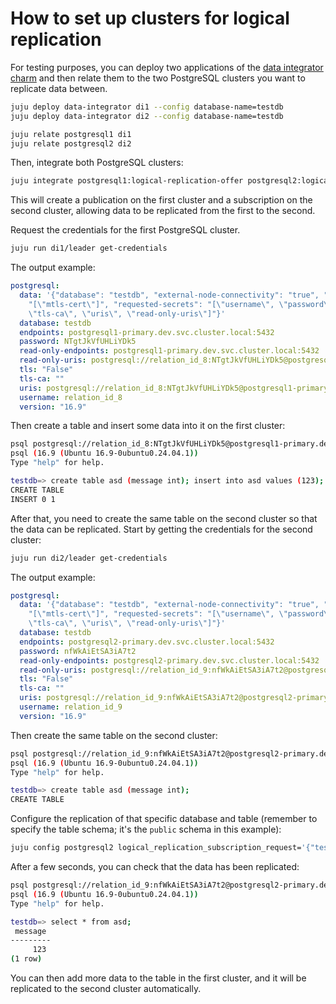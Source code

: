 # How to set up clusters for logical replication

For testing purposes, you can deploy two applications of the [data integrator charm](https://charmhub.io/data-integrator) and then relate them to the two PostgreSQL clusters you want to replicate data between.
```sh
juju deploy data-integrator di1 --config database-name=testdb
juju deploy data-integrator di2 --config database-name=testdb

juju relate postgresql1 di1
juju relate postgresql2 di2
```

Then, integrate both PostgreSQL clusters:
```sh
juju integrate postgresql1:logical-replication-offer postgresql2:logical-replication
```

This will create a publication on the first cluster and a subscription on the second cluster, allowing data to be replicated from the first to the second.

Request the credentials for the first PostgreSQL cluster.
```sh
juju run di1/leader get-credentials
```

The output example:
```yaml
postgresql:
  data: '{"database": "testdb", "external-node-connectivity": "true", "provided-secrets":
    "[\"mtls-cert\"]", "requested-secrets": "[\"username\", \"password\", \"tls\",
    \"tls-ca\", \"uris\", \"read-only-uris\"]"}'
  database: testdb
  endpoints: postgresql1-primary.dev.svc.cluster.local:5432
  password: NTgtJkVfUHLiYDk5
  read-only-endpoints: postgresql1-primary.dev.svc.cluster.local:5432
  read-only-uris: postgresql://relation_id_8:NTgtJkVfUHLiYDk5@postgresql1-primary.dev.svc.cluster.local:5432/testdb
  tls: "False"
  tls-ca: ""
  uris: postgresql://relation_id_8:NTgtJkVfUHLiYDk5@postgresql1-primary.dev.svc.cluster.local:5432/testdb
  username: relation_id_8
  version: "16.9"
```

Then create a table and insert some data into it on the first cluster:
```sh
psql postgresql://relation_id_8:NTgtJkVfUHLiYDk5@postgresql1-primary.dev.svc.cluster.local:5432/testdb
psql (16.9 (Ubuntu 16.9-0ubuntu0.24.04.1))
Type "help" for help.

testdb=> create table asd (message int); insert into asd values (123);
CREATE TABLE
INSERT 0 1
```

After that, you need to create the same table on the second cluster so that the data can be replicated. Start by getting the credentials for the second cluster:
```sh
juju run di2/leader get-credentials
```

The output example:
```yaml
postgresql:
  data: '{"database": "testdb", "external-node-connectivity": "true", "provided-secrets":
    "[\"mtls-cert\"]", "requested-secrets": "[\"username\", \"password\", \"tls\",
    \"tls-ca\", \"uris\", \"read-only-uris\"]"}'
  database: testdb
  endpoints: postgresql2-primary.dev.svc.cluster.local:5432
  password: nfWkAiEtSA3iA7t2
  read-only-endpoints: postgresql2-primary.dev.svc.cluster.local:5432
  read-only-uris: postgresql://relation_id_9:nfWkAiEtSA3iA7t2@postgresql2-primary.dev.svc.cluster.local:5432/testdb
  tls: "False"
  tls-ca: ""
  uris: postgresql://relation_id_9:nfWkAiEtSA3iA7t2@postgresql2-primary.dev.svc.cluster.local:5432/testdb
  username: relation_id_9
  version: "16.9"
```

Then create the same table on the second cluster:
```sh
psql postgresql://relation_id_9:nfWkAiEtSA3iA7t2@postgresql2-primary.dev.svc.cluster.local:5432/testdb
psql (16.9 (Ubuntu 16.9-0ubuntu0.24.04.1))
Type "help" for help.

testdb=> create table asd (message int);
CREATE TABLE
```

Configure the replication of that specific database and table (remember to specify the table schema; it's the `public` schema in this example):
```sh
juju config postgresql2 logical_replication_subscription_request='{"testdb": ["public.asd"]}'
```

After a few seconds, you can check that the data has been replicated:
```sh
psql postgresql://relation_id_9:nfWkAiEtSA3iA7t2@postgresql2-primary.dev.svc.cluster.local:5432/testdb
psql (16.9 (Ubuntu 16.9-0ubuntu0.24.04.1))
Type "help" for help.

testdb=> select * from asd;
 message
---------
     123
(1 row)
```

You can then add more data to the table in the first cluster, and it will be replicated to the second cluster automatically.
